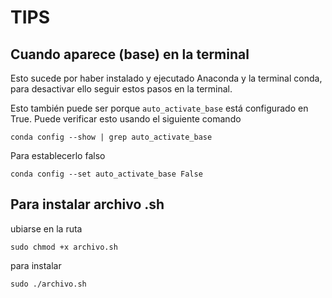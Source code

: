# TIPS
## Cuando aparece (base) en la terminal
Esto sucede por haber instalado y ejecutado Anaconda y la terminal conda, para desactivar ello seguir estos pasos en la terminal.

Esto también puede ser porque ```auto_activate_base``` está configurado en True. Puede verificar esto usando el siguiente comando

```conda config --show | grep auto_activate_base```

Para establecerlo falso

```conda config --set auto_activate_base False```
## Para instalar archivo .sh
ubiarse en la ruta
```
sudo chmod +x archivo.sh
```
para instalar
```
sudo ./archivo.sh
```
